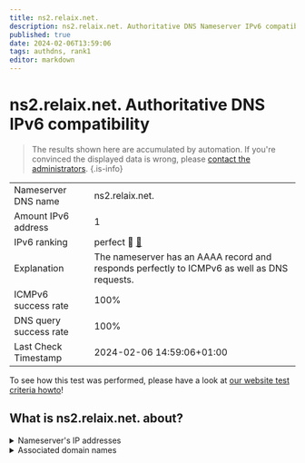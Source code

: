 ```yaml
---
title: ns2.relaix.net.
description: ns2.relaix.net. Authoritative DNS Nameserver IPv6 compatibility
published: true
date: 2024-02-06T13:59:06
tags: authdns, rank1
editor: markdown
---
```


# ns2.relaix.net. Authoritative DNS IPv6 compatibility

> The results shown here are accumulated by automation. If you're convinced the displayed data is wrong, please [contact the administrators](/howto/chat). 
{.is-info}




|   |   |
| - | - |
| Nameserver DNS name | ns2.relaix.net.
| Amount IPv6 address | 1
| IPv6 ranking | perfect :1st_place_medal: [🔗](/howto/ranking) |
| Explanation | The nameserver has an AAAA record and responds perfectly to ICMPv6 as well as DNS requests. |
| ICMPv6 success rate | 100%|
| DNS query success rate | 100% |
| Last Check Timestamp | 2024-02-06 14:59:06+01:00 |

To see how this test was performed, please have a look at [our website test criteria howto](/howto/testcriteria/authdns)!


## What is ns2.relaix.net. about?




<details>
<summary>Nameserver's IP addresses</summary>

2a00:1978:1:2::200

</details>



<details>
<summary>Associated domain names</summary>

sparkasse-aachen.de

www.relaix.net

</details>
